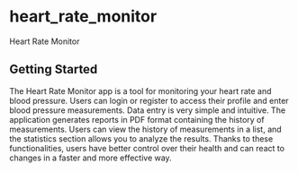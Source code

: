 # heart_rate_monitor

Heart Rate Monitor

## Getting Started

The Heart Rate Monitor app is a tool for monitoring your heart rate and blood pressure. Users can login or register to access their profile and enter blood pressure measurements. Data entry is very simple and intuitive. The application generates reports in PDF format containing the history of measurements. Users can view the history of measurements in a list, and the statistics section allows you to analyze the results. Thanks to these functionalities, users have better control over their health and can react to changes in a faster and more effective way.
